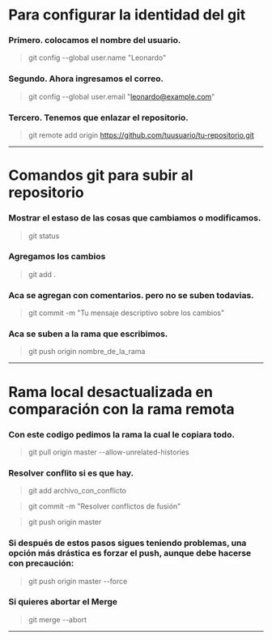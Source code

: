 # Para configurar la identidad del git

### Primero. colocamos el nombre del usuario.
>git config --global user.name "Leonardo"

### Segundo. Ahora ingresamos el correo.
>git config --global user.email "leonardo@example.com"

### Tercero. Tenemos que enlazar el repositorio.
>git remote add origin https://github.com/tuusuario/tu-repositorio.git
----------------------------------------------------------------------------------------
 # Comandos git para subir al repositorio

### Mostrar el estaso de las cosas que cambiamos o modificamos.
>git status
### Agregamos los cambios 
>git add .
### Aca se agregan con comentarios. pero no se suben todavias.
>git commit -m "Tu mensaje descriptivo sobre los cambios"
### Aca se suben a la rama que escribimos.
>git push origin nombre_de_la_rama

----------------------------------------------------------------------------------------
# Rama local desactualizada en comparación con la rama remota

### Con este codigo pedimos la rama la cual le copiara todo.
>git pull origin master --allow-unrelated-histories

### Resolver conflito si es que hay.
>git add archivo_con_conflicto

>git commit -m "Resolver conflictos de fusión"

>git push origin master

### Si después de estos pasos sigues teniendo problemas, una opción más drástica es forzar el push, aunque debe hacerse con precaución:

>git push origin master --force

### Si quieres abortar el Merge 
> git merge --abort

----------------------------------------------------------------------------------------

